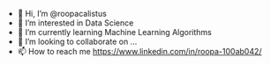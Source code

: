 - 👋 Hi, I’m @roopacalistus
- 👀 I’m interested in Data Science
- 🌱 I’m currently learning Machine Learning Algorithms
- 💞️ I’m looking to collaborate on ...
- 📫 How to reach me https://www.linkedin.com/in/roopa-100ab042/

<!---
roopacalistus/roopacalistus is a ✨ special ✨ repository because its `README.md` (this file) appears on your GitHub profile.
You can click the Preview link to take a look at your changes.
--->
